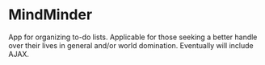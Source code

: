 # MindMinder
App for organizing to-do lists. Applicable for those seeking a better handle over their lives in general and/or world domination. Eventually will include AJAX. 
